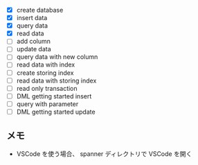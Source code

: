 - [x] create database
- [x] insert data
- [x] query data
- [x] read data
- [ ] add column
- [ ] update data
- [ ] query data with new column
- [ ] read data with index
- [ ] create storing index
- [ ] read data with storing index
- [ ] read only transaction
- [ ] DML getting started insert
- [ ] query with parameter
- [ ] DML getting started update

## メモ

- VSCode を使う場合、 spanner ディレクトリで VSCode を開く
